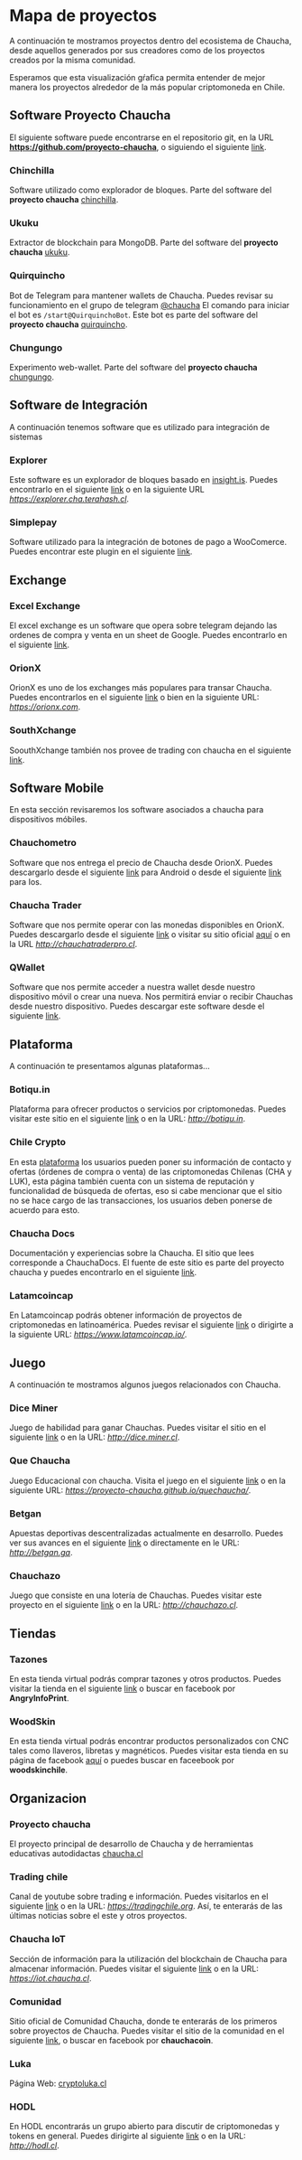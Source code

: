 <script src="../js/jquery-1.6.1.min.js"></script>
<script src="../js/arbor.js"></script>
<script src="../js/arbor-graphics.js"></script>
<script src="../js/arbor-tween.js"></script>

# Mapa de proyectos

A continuación te mostramos proyectos dentro del ecosistema de Chaucha, desde aquellos generados por sus creadores como de los proyectos creados por la misma comunidad.

Esperamos que esta visualización gŕafica permita entender de mejor manera los proyectos alrededor de la más popular criptomoneda en Chile.

<canvas id="sitemap" width="700" height="600"></canvas>
<script src="../js/chauchaMap.js"></script>

## Software Proyecto Chaucha

El siguiente software puede encontrarse en el repositorio git, en la URL **https://github.com/proyecto-chaucha**, o siguiendo el siguiente [link](https://github.com/proyecto-chaucha).

### Chinchilla

Software utilizado como explorador de bloques. Parte del software del **proyecto chaucha** [chinchilla](https://github.com/proyecto-chaucha/chinchilla).

### Ukuku

Extractor de blockchain para MongoDB. Parte del software del **proyecto chaucha** [ukuku](https://github.com/proyecto-chaucha/ukuku).

### Quirquincho

Bot de Telegram para mantener wallets de Chaucha. Puedes revisar su funcionamiento en el grupo de telegram [@chaucha](https://t.me/@chaucha)
El comando para iniciar el bot es ```/start@QuirquinchoBot```.
Este bot es parte del software del **proyecto chaucha** [quirquincho](https://github.com/proyecto-chaucha/quirquincho).

### Chungungo

Experimento web-wallet. Parte del software del **proyecto chaucha** [chungungo](https://github.com/proyecto-chaucha/chungungo).
					 
## Software de Integración

A continuación tenemos software que es utilizado para integración de sistemas

### Explorer

Este software es un explorador de bloques basado en [insight.is](insight.is). Puedes encontrarlo en el siguiente [link](https://explorer.cha.terahash.cl) o en la siguiente URL *https://explorer.cha.terahash.cl*.

### Simplepay

Software utilizado para la integración de botones de pago a WooComerce. Puedes encontrar este plugin en el siguiente [link](https://es.wordpress.org/plugins/simplepay/).

## Exchange

### Excel Exchange

El excel exchange es un software que opera sobre telegram dejando las ordenes de compra y venta en un sheet de Google. Puedes encontrarlo en el siguiente [link](https://goo.gl/u1k1rU).

### OrionX

OrionX es uno de los exchanges más populares para transar Chaucha. Puedes encontrarlos en el siguiente [link](https://orionx.com) o bien en la siguiente URL: *https://orionx.com*.

### SouthXchange

SoouthXchange también nos provee de trading con chaucha en el siguiente [link](https://www.southxchange.com/Market/Book/CHA/BTC).

## Software Mobile

En esta sección revisaremos los software asociados a chaucha para dispositivos móbiles.

### Chauchometro

Software que nos entrega el precio de Chaucha desde OrionX. Puedes descargarlo desde el siguiente [link](https://play.google.com/store/apps/details?id=cl.victorsanmartin.chauchometro) para Android o desde el siguiente [link](https://itunes.apple.com/cl/app/chauchometro/id1328130586?mt=8) para Ios.

### Chaucha Trader

Software que nos permite operar con las monedas disponibles en OrionX. Puedes descargarlo desde el siguiente [link](https://play.google.com/store/apps/details?id=com.panterozo.chauchatraderpro&hl=es) o visitar su sitio oficial [aquí](http://chauchatraderpro.cl) o en la URL *http://chauchatraderpro.cl*.

### QWallet

Software que nos permite acceder a nuestra wallet desde nuestro dispositivo móvil o crear una nueva. Nos permitirá enviar o recibir Chauchas desde nuestro dispositivo. Puedes descargar este software desde el siguiente [link](https://play.google.com/store/apps/details?id=com.chauchaqwallet&hl=es).

## Plataforma

A continuación te presentamos algunas plataformas...

### Botiqu.in

Plataforma para ofrecer productos o servicios por criptomonedas. Puedes visitar este sitio en el siguiente [link](http://botiqu.in) o en la URL: *http://botiqu.in*.

### Chile Crypto

En esta [plataforma](https://chile-crypto.herokuapp.com) los usuarios pueden poner su información de contacto y ofertas (órdenes de compra o venta) de las criptomonedas Chilenas (CHA y LUK), esta página también cuenta con un sistema de reputación y funcionalidad de búsqueda de ofertas, eso si cabe mencionar que el sitio no se hace cargo de las transacciones, los usuarios deben ponerse de acuerdo para esto.

### Chaucha Docs

Documentación y experiencias sobre la Chaucha. El sitio que lees corresponde a ChauchaDocs. El fuente de este sitio es parte del proyecto chaucha y puedes encontrarlo en el siguiente [link](https://github.com/proyecto-chaucha/docs).

### Latamcoincap

En Latamcoincap podrás obtener información de proyectos de criptomonedas en latinoamérica. Puedes revisar el siguiente [link](https://www.latamcoincap.io/) o dirigirte a la siguiente URL: *https://www.latamcoincap.io/*.

## Juego

A continuación te mostramos algunos juegos relacionados con Chaucha.

### Dice Miner

Juego de habilidad para ganar Chauchas. Puedes visitar el sitio en el siguiente [link](http://dice.miner.cl) o en la URL: *http://dice.miner.cl*.

### Que Chaucha

Juego Educacional con chaucha. Visita el juego en el siguiente [link](https://proyecto-chaucha.github.io/quechaucha/) o en la siguiente URL: *https://proyecto-chaucha.github.io/quechaucha/*.

### Betgan

Apuestas deportivas descentralizadas actualmente en desarrollo. Puedes ver sus avances en el siguiente [link](http://betgan.ga) o directamente en le URL: *http://betgan.ga*.

### Chauchazo

Juego que consiste en una lotería de Chauchas. Puedes visitar este proyecto en el siguiente [link](http://chauchazo.cl) o en la URL: *http://chauchazo.cl*.

## Tiendas

### Tazones

En esta tienda virtual podrás comprar tazones y otros productos. Puedes visitar la tienda en el siguiente [link](http://fb.com/AngryInfoPrint) o buscar en facebook por **AngryInfoPrint**.

### WoodSkin

En esta tienda virtual podrás encontrar productos personalizados con CNC tales como llaveros, libretas y magnéticos. Puedes visitar esta tienda en su página de facebook [aquí](https://es-la.facebook.com/woodskinchile/) o puedes buscar en faceebook por **woodskinchile**.

## Organizacion

### Proyecto chaucha

El proyecto principal de desarrollo de Chaucha y de herramientas educativas autodidactas [chaucha.cl](https://chaucha.cl)

### Trading chile

Canal de youtube sobre trading e información. Puedes visitarlos en el siguiente [link](https://tradingchile.org) o en la URL: *https://tradingchile.org*. Así, te enterarás de las últimas noticias sobre el este y otros proyectos.

### Chaucha IoT

Sección de información para la utilización del blockchain de Chaucha para almacenar información. Puedes visitar el siguiente [link](https://iot.chaucha.cl) o en la URL: *https://iot.chaucha.cl*.

### Comunidad

Sitio oficial de Comunidad Chaucha, donde te enterarás de los primeros sobre proyectos de Chaucha. Puedes visitar el sitio de la comunidad en el siguiente [link](https://www.facebook.com/chauchacoin/), o buscar en facebook por **chauchacoin**.

### Luka

Página Web: [cryptoluka.cl](https://www.cryptoluka.cl/)

### HODL

En HODL encontrarás un grupo abierto para discutir de criptomonedas y tokens en general. Puedes dirigirte al siguiente [link](http://hodl.cl) o en la URL: *http://hodl.cl*.
